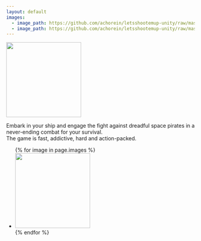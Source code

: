 ```yaml
---
layout: default
images:
  - image_path: https://github.com/achorein/letsshootemup-unity/raw/master/docs/assets/images/screen-01.png
  - image_path: https://github.com/achorein/letsshootemup-unity/raw/master/docs/assets/images/screen-02.png
---
```


<p>
    <img src="https://github.com/achorein/letsshootemup-unity/raw/master/docs/assets/images/logo-1024x500.png" height="200"/>
</p>

Embark in your ship and engage the fight against dreadful space pirates in a never-ending combat for your survival.<br/>
The game is fast, addictive, hard and action-packed.

<ul>
    {% for image in page.images %}
    <li><a href="{{ image.image_path }}"><img src="{{ image.image_path }}" height="200"/></a></li>
    {% endfor %}
</ul>


